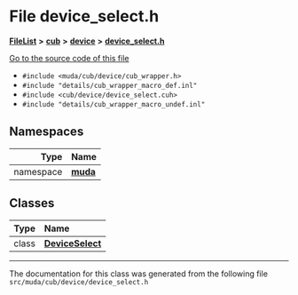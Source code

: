 

# File device\_select.h



[**FileList**](files.md) **>** [**cub**](dir_98c5d599fe44dff86fbf620b2a1f3e8e.md) **>** [**device**](dir_e7785ab0b6a4810de2e8c4f6e4ccf5c0.md) **>** [**device\_select.h**](device__select_8h.md)

[Go to the source code of this file](device__select_8h_source.md)



* `#include <muda/cub/device/cub_wrapper.h>`
* `#include "details/cub_wrapper_macro_def.inl"`
* `#include <cub/device/device_select.cuh>`
* `#include "details/cub_wrapper_macro_undef.inl"`













## Namespaces

| Type | Name |
| ---: | :--- |
| namespace | [**muda**](namespacemuda.md) <br> |


## Classes

| Type | Name |
| ---: | :--- |
| class | [**DeviceSelect**](classmuda_1_1_device_select.md) <br> |



















































------------------------------
The documentation for this class was generated from the following file `src/muda/cub/device/device_select.h`


